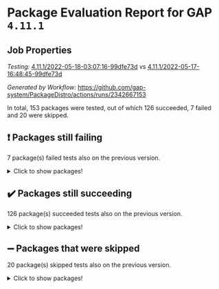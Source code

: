 # Package Evaluation Report for GAP `4.11.1`

## Job Properties

*Testing:* [4.11.1/2022-05-18-03:07:16-99dfe73d](https://github.com/gap-system/PackageDistro/blob/data/reports/4.11.1/2022-05-18-03:07:16-99dfe73d) vs [4.11.1/2022-05-17-16:48:45-99dfe73d](https://github.com/gap-system/PackageDistro/blob/data/reports/4.11.1/2022-05-17-16:48:45-99dfe73d)

*Generated by Workflow:* https://github.com/gap-system/PackageDistro/actions/runs/2342667153

In total, 153 packages were tested, out of which 126 succeeded, 7 failed and 20 were skipped.

## :exclamation: Packages still failing

7 package(s) failed tests also on the previous version.
<details><summary>Click to show packages!</summary>

- fining 1.4.1 [(failure)](https://github.com/gap-system/PackageDistro/runs/6482033262?check_suite_focus=true)
- francy 1.2.4 [(failure)](https://github.com/gap-system/PackageDistro/runs/6482033522?check_suite_focus=true)
- hap 1.39 [(failure)](https://github.com/gap-system/PackageDistro/runs/6482034331?check_suite_focus=true)
- normalizinterface 1.3.2 [(failure)](https://github.com/gap-system/PackageDistro/runs/6482035886?check_suite_focus=true)
- packagemanager 1.2 [(failure)](https://github.com/gap-system/PackageDistro/runs/6482036157?check_suite_focus=true)
- recog 1.3.2 [(failure)](https://github.com/gap-system/PackageDistro/runs/6482036833?check_suite_focus=true)
- semigroups 4.0.0 [(failure)](https://github.com/gap-system/PackageDistro/runs/6482037105?check_suite_focus=true)
</details>

## :heavy_check_mark: Packages still succeeding

126 package(s) succeeded tests also on the previous version.
<details><summary>Click to show packages!</summary>

- ace 5.4 [(success)](https://github.com/gap-system/PackageDistro/runs/6482031292?check_suite_focus=true)
- aclib 1.3.2 [(success)](https://github.com/gap-system/PackageDistro/runs/6482031356?check_suite_focus=true)
- agt 0.2 [(success)](https://github.com/gap-system/PackageDistro/runs/6482031413?check_suite_focus=true)
- alnuth 3.2.1 [(success)](https://github.com/gap-system/PackageDistro/runs/6482031470?check_suite_focus=true)
- anupq 3.2.6 [(success)](https://github.com/gap-system/PackageDistro/runs/6482031522?check_suite_focus=true)
- atlasrep 2.1.2 [(success)](https://github.com/gap-system/PackageDistro/runs/6482031573?check_suite_focus=true)
- autodoc 2022.03.10 [(success)](https://github.com/gap-system/PackageDistro/runs/6482031616?check_suite_focus=true)
- automata 1.15 [(success)](https://github.com/gap-system/PackageDistro/runs/6482031676?check_suite_focus=true)
- automgrp 1.3.2 [(success)](https://github.com/gap-system/PackageDistro/runs/6482031728?check_suite_focus=true)
- autpgrp 1.10.2 [(success)](https://github.com/gap-system/PackageDistro/runs/6482031776?check_suite_focus=true)
- cap 2022.05-05 [(success)](https://github.com/gap-system/PackageDistro/runs/6482031822?check_suite_focus=true)
- caratinterface 2.3.3 [(success)](https://github.com/gap-system/PackageDistro/runs/6482031862?check_suite_focus=true)
- cddinterface 2020.06.24 [(success)](https://github.com/gap-system/PackageDistro/runs/6482031910?check_suite_focus=true)
- circle 1.6.5 [(success)](https://github.com/gap-system/PackageDistro/runs/6482031947?check_suite_focus=true)
- classicpres 1.22 [(success)](https://github.com/gap-system/PackageDistro/runs/6482031984?check_suite_focus=true)
- cohomolo 1.6.10 [(success)](https://github.com/gap-system/PackageDistro/runs/6482032033?check_suite_focus=true)
- congruence 1.2.4 [(success)](https://github.com/gap-system/PackageDistro/runs/6482032075?check_suite_focus=true)
- corelg 1.56 [(success)](https://github.com/gap-system/PackageDistro/runs/6482032135?check_suite_focus=true)
- crime 1.6 [(success)](https://github.com/gap-system/PackageDistro/runs/6482032189?check_suite_focus=true)
- crisp 1.4.5 [(success)](https://github.com/gap-system/PackageDistro/runs/6482032347?check_suite_focus=true)
- crypting 0.10 [(success)](https://github.com/gap-system/PackageDistro/runs/6482032394?check_suite_focus=true)
- cryst 4.1.24 [(success)](https://github.com/gap-system/PackageDistro/runs/6482032460?check_suite_focus=true)
- crystcat 1.1.9 [(success)](https://github.com/gap-system/PackageDistro/runs/6482032521?check_suite_focus=true)
- ctbllib 1.3.4 [(success)](https://github.com/gap-system/PackageDistro/runs/6482032573?check_suite_focus=true)
- cubefree 1.19 [(success)](https://github.com/gap-system/PackageDistro/runs/6482032621?check_suite_focus=true)
- curlinterface 2.2.2 [(success)](https://github.com/gap-system/PackageDistro/runs/6482032664?check_suite_focus=true)
- cvec 2.7.5 [(success)](https://github.com/gap-system/PackageDistro/runs/6482032713?check_suite_focus=true)
- datastructures 0.2.7 [(success)](https://github.com/gap-system/PackageDistro/runs/6482032760?check_suite_focus=true)
- deepthought 1.0.5 [(success)](https://github.com/gap-system/PackageDistro/runs/6482032800?check_suite_focus=true)
- design 1.7 [(success)](https://github.com/gap-system/PackageDistro/runs/6482032852?check_suite_focus=true)
- difsets 2.3.1 [(success)](https://github.com/gap-system/PackageDistro/runs/6482032917?check_suite_focus=true)
- digraphs 1.5.2 [(success)](https://github.com/gap-system/PackageDistro/runs/6482032964?check_suite_focus=true)
- edim 1.3.5 [(success)](https://github.com/gap-system/PackageDistro/runs/6482033014?check_suite_focus=true)
- example 4.3.1 [(success)](https://github.com/gap-system/PackageDistro/runs/6482033044?check_suite_focus=true)
- factint 1.6.3 [(success)](https://github.com/gap-system/PackageDistro/runs/6482033093?check_suite_focus=true)
- ferret 1.0.7 [(success)](https://github.com/gap-system/PackageDistro/runs/6482033139?check_suite_focus=true)
- fga 1.4.0 [(success)](https://github.com/gap-system/PackageDistro/runs/6482033216?check_suite_focus=true)
- float 1.0.3 [(success)](https://github.com/gap-system/PackageDistro/runs/6482033306?check_suite_focus=true)
- format 1.4.3 [(success)](https://github.com/gap-system/PackageDistro/runs/6482033344?check_suite_focus=true)
- forms 1.2.7 [(success)](https://github.com/gap-system/PackageDistro/runs/6482033399?check_suite_focus=true)
- fplsa 1.2.5 [(success)](https://github.com/gap-system/PackageDistro/runs/6482033432?check_suite_focus=true)
- fr 2.4.8 [(success)](https://github.com/gap-system/PackageDistro/runs/6482033467?check_suite_focus=true)
- fwtree 1.3 [(success)](https://github.com/gap-system/PackageDistro/runs/6482033593?check_suite_focus=true)
- gbnp 1.0.5 [(success)](https://github.com/gap-system/PackageDistro/runs/6482033686?check_suite_focus=true)
- generalizedmorphismsforcap 2022.05-01 [(success)](https://github.com/gap-system/PackageDistro/runs/6482033775?check_suite_focus=true)
- genss 1.6.6 [(success)](https://github.com/gap-system/PackageDistro/runs/6482033854?check_suite_focus=true)
- gradedringforhomalg 2022.03-01 [(success)](https://github.com/gap-system/PackageDistro/runs/6482034003?check_suite_focus=true)
- grape 4.8.5 [(success)](https://github.com/gap-system/PackageDistro/runs/6482034077?check_suite_focus=true)
- groupoids 1.69 [(success)](https://github.com/gap-system/PackageDistro/runs/6482034135?check_suite_focus=true)
- grpconst 2.6.2 [(success)](https://github.com/gap-system/PackageDistro/runs/6482034189?check_suite_focus=true)
- guarana 0.96.3 [(success)](https://github.com/gap-system/PackageDistro/runs/6482034243?check_suite_focus=true)
- guava 3.16 [(success)](https://github.com/gap-system/PackageDistro/runs/6482034294?check_suite_focus=true)
- hapcryst 0.1.14 [(success)](https://github.com/gap-system/PackageDistro/runs/6482034366?check_suite_focus=true)
- hecke 1.5.3 [(success)](https://github.com/gap-system/PackageDistro/runs/6482034428?check_suite_focus=true)
- help 3.5 [(success)](https://github.com/gap-system/PackageDistro/runs/6482034473?check_suite_focus=true)
- idrel 2.43 [(success)](https://github.com/gap-system/PackageDistro/runs/6482034516?check_suite_focus=true)
- images 1.3.1 [(success)](https://github.com/gap-system/PackageDistro/runs/6482034550?check_suite_focus=true)
- intpic 0.2.4 [(success)](https://github.com/gap-system/PackageDistro/runs/6482034596?check_suite_focus=true)
- io 4.7.2 [(success)](https://github.com/gap-system/PackageDistro/runs/6482034643?check_suite_focus=true)
- irredsol 1.4.3 [(success)](https://github.com/gap-system/PackageDistro/runs/6482034690?check_suite_focus=true)
- json 2.1.0 [(success)](https://github.com/gap-system/PackageDistro/runs/6482034726?check_suite_focus=true)
- jupyterkernel 1.4.1 [(success)](https://github.com/gap-system/PackageDistro/runs/6482034772?check_suite_focus=true)
- jupyterviz 1.5.1 [(success)](https://github.com/gap-system/PackageDistro/runs/6482034813?check_suite_focus=true)
- kan 1.34 [(success)](https://github.com/gap-system/PackageDistro/runs/6482034855?check_suite_focus=true)
- kbmag 1.5.9 [(success)](https://github.com/gap-system/PackageDistro/runs/6482034911?check_suite_focus=true)
- laguna 3.9.5 [(success)](https://github.com/gap-system/PackageDistro/runs/6482034954?check_suite_focus=true)
- liealgdb 2.2.1 [(success)](https://github.com/gap-system/PackageDistro/runs/6482035010?check_suite_focus=true)
- liepring 2.6 [(success)](https://github.com/gap-system/PackageDistro/runs/6482035067?check_suite_focus=true)
- liering 2.4.2 [(success)](https://github.com/gap-system/PackageDistro/runs/6482035129?check_suite_focus=true)
- linearalgebraforcap 2022.05-03 [(success)](https://github.com/gap-system/PackageDistro/runs/6482035189?check_suite_focus=true)
- loops 3.4.1 [(success)](https://github.com/gap-system/PackageDistro/runs/6482035229?check_suite_focus=true)
- lpres 1.0.3 [(success)](https://github.com/gap-system/PackageDistro/runs/6482035271?check_suite_focus=true)
- majoranaalgebras 1.4 [(success)](https://github.com/gap-system/PackageDistro/runs/6482035310?check_suite_focus=true)
- mapclass 1.4.5 [(success)](https://github.com/gap-system/PackageDistro/runs/6482035346?check_suite_focus=true)
- matgrp 0.64 [(success)](https://github.com/gap-system/PackageDistro/runs/6482035410?check_suite_focus=true)
- modisom 2.5.2 [(success)](https://github.com/gap-system/PackageDistro/runs/6482035459?check_suite_focus=true)
- modulepresentationsforcap 2022.05-02 [(success)](https://github.com/gap-system/PackageDistro/runs/6482035501?check_suite_focus=true)
- monoidalcategories 2022.05-02 [(success)](https://github.com/gap-system/PackageDistro/runs/6482035558?check_suite_focus=true)
- nconvex 2020.11-04 [(success)](https://github.com/gap-system/PackageDistro/runs/6482035686?check_suite_focus=true)
- nilmat 1.4.1 [(success)](https://github.com/gap-system/PackageDistro/runs/6482035765?check_suite_focus=true)
- nock 1.5 [(success)](https://github.com/gap-system/PackageDistro/runs/6482035829?check_suite_focus=true)
- nq 2.5.8 [(success)](https://github.com/gap-system/PackageDistro/runs/6482035945?check_suite_focus=true)
- numericalsgps 1.3.0 [(success)](https://github.com/gap-system/PackageDistro/runs/6482036011?check_suite_focus=true)
- openmath 11.5.1 [(success)](https://github.com/gap-system/PackageDistro/runs/6482036067?check_suite_focus=true)
- orb 4.8.4 [(success)](https://github.com/gap-system/PackageDistro/runs/6482036115?check_suite_focus=true)
- patternclass 2.4.2 [(success)](https://github.com/gap-system/PackageDistro/runs/6482036238?check_suite_focus=true)
- permut 2.0.4 [(success)](https://github.com/gap-system/PackageDistro/runs/6482036279?check_suite_focus=true)
- polenta 1.3.10 [(success)](https://github.com/gap-system/PackageDistro/runs/6482036344?check_suite_focus=true)
- polymaking 0.8.6 [(success)](https://github.com/gap-system/PackageDistro/runs/6482036401?check_suite_focus=true)
- primgrp 3.4.2 [(success)](https://github.com/gap-system/PackageDistro/runs/6482036474?check_suite_focus=true)
- profiling 2.5.0 [(success)](https://github.com/gap-system/PackageDistro/runs/6482036539?check_suite_focus=true)
- qpa 1.33 [(success)](https://github.com/gap-system/PackageDistro/runs/6482036593?check_suite_focus=true)
- quagroup 1.8.3 [(success)](https://github.com/gap-system/PackageDistro/runs/6482036641?check_suite_focus=true)
- radiroot 2.9 [(success)](https://github.com/gap-system/PackageDistro/runs/6482036706?check_suite_focus=true)
- rcwa 4.6.4 [(success)](https://github.com/gap-system/PackageDistro/runs/6482036746?check_suite_focus=true)
- rds 1.8 [(success)](https://github.com/gap-system/PackageDistro/runs/6482036781?check_suite_focus=true)
- repndecomp 1.2.1 [(success)](https://github.com/gap-system/PackageDistro/runs/6482036872?check_suite_focus=true)
- repsn 3.1.0 [(success)](https://github.com/gap-system/PackageDistro/runs/6482036922?check_suite_focus=true)
- resclasses 4.7.2 [(success)](https://github.com/gap-system/PackageDistro/runs/6482036986?check_suite_focus=true)
- scscp 2.3.1 [(success)](https://github.com/gap-system/PackageDistro/runs/6482037031?check_suite_focus=true)
- sglppow 2.2 [(success)](https://github.com/gap-system/PackageDistro/runs/6482037164?check_suite_focus=true)
- sgpviz 0.999.5 [(success)](https://github.com/gap-system/PackageDistro/runs/6482037214?check_suite_focus=true)
- simpcomp 2.1.14 [(success)](https://github.com/gap-system/PackageDistro/runs/6482037258?check_suite_focus=true)
- singular 2020.12.18 [(success)](https://github.com/gap-system/PackageDistro/runs/6482037305?check_suite_focus=true)
- sla 1.5.3 [(success)](https://github.com/gap-system/PackageDistro/runs/6482037342?check_suite_focus=true)
- smallgrp 1.5 [(success)](https://github.com/gap-system/PackageDistro/runs/6482037405?check_suite_focus=true)
- smallsemi 0.6.13 [(success)](https://github.com/gap-system/PackageDistro/runs/6482037541?check_suite_focus=true)
- sonata 2.9.4 [(success)](https://github.com/gap-system/PackageDistro/runs/6482037594?check_suite_focus=true)
- sophus 1.25 [(success)](https://github.com/gap-system/PackageDistro/runs/6482037649?check_suite_focus=true)
- spinsym 1.5.2 [(success)](https://github.com/gap-system/PackageDistro/runs/6482037698?check_suite_focus=true)
- symbcompcc 1.3.2 [(success)](https://github.com/gap-system/PackageDistro/runs/6482037731?check_suite_focus=true)
- thelma 1.3 [(success)](https://github.com/gap-system/PackageDistro/runs/6482037793?check_suite_focus=true)
- tomlib 1.2.9 [(success)](https://github.com/gap-system/PackageDistro/runs/6482037850?check_suite_focus=true)
- toric 1.9.5 [(success)](https://github.com/gap-system/PackageDistro/runs/6482037913?check_suite_focus=true)
- transgrp 3.6.2 [(success)](https://github.com/gap-system/PackageDistro/runs/6482037979?check_suite_focus=true)
- ugaly 4.0.2 [(success)](https://github.com/gap-system/PackageDistro/runs/6482038048?check_suite_focus=true)
- unipot 1.5 [(success)](https://github.com/gap-system/PackageDistro/runs/6482038117?check_suite_focus=true)
- unitlib 4.1.0 [(success)](https://github.com/gap-system/PackageDistro/runs/6482038214?check_suite_focus=true)
- utils 0.72 [(success)](https://github.com/gap-system/PackageDistro/runs/6482038289?check_suite_focus=true)
- uuid 0.7 [(success)](https://github.com/gap-system/PackageDistro/runs/6482038365?check_suite_focus=true)
- walrus 0.9991 [(success)](https://github.com/gap-system/PackageDistro/runs/6482038430?check_suite_focus=true)
- wedderga 4.10.2 [(success)](https://github.com/gap-system/PackageDistro/runs/6482038474?check_suite_focus=true)
- xmod 2.88 [(success)](https://github.com/gap-system/PackageDistro/runs/6482038523?check_suite_focus=true)
- xmodalg 1.22 [(success)](https://github.com/gap-system/PackageDistro/runs/6482038569?check_suite_focus=true)
- yangbaxter 0.10.0 [(success)](https://github.com/gap-system/PackageDistro/runs/6482038614?check_suite_focus=true)
- zeromqinterface 0.13 [(success)](https://github.com/gap-system/PackageDistro/runs/6482038661?check_suite_focus=true)
</details>

## :heavy_minus_sign: Packages that were skipped

20 package(s) skipped tests also on the previous version.
<details><summary>Click to show packages!</summary>

- 4ti2interface 2022.03-01 [(skipped)](https://github.com/gap-system/PackageDistro/runs/6481960949?check_suite_focus=true)
- browse 1.8.14 [(skipped)](https://github.com/gap-system/PackageDistro/runs/6481960949?check_suite_focus=true)
- examplesforhomalg 2022.03-01 [(skipped)](https://github.com/gap-system/PackageDistro/runs/6481960949?check_suite_focus=true)
- gapdoc 1.6.5 [(skipped)](https://github.com/gap-system/PackageDistro/runs/6481960949?check_suite_focus=true)
- gauss 2022.03-01 [(skipped)](https://github.com/gap-system/PackageDistro/runs/6481960949?check_suite_focus=true)
- gaussforhomalg 2022.03-01 [(skipped)](https://github.com/gap-system/PackageDistro/runs/6481960949?check_suite_focus=true)
- gradedmodules 2022.03-01 [(skipped)](https://github.com/gap-system/PackageDistro/runs/6481960949?check_suite_focus=true)
- homalg 2022.03-01 [(skipped)](https://github.com/gap-system/PackageDistro/runs/6481960949?check_suite_focus=true)
- homalgtocas 2022.03-01 [(skipped)](https://github.com/gap-system/PackageDistro/runs/6481960949?check_suite_focus=true)
- io_forhomalg 2022.03-01 [(skipped)](https://github.com/gap-system/PackageDistro/runs/6481960949?check_suite_focus=true)
- itc 1.5.1 [(skipped)](https://github.com/gap-system/PackageDistro/runs/6481960949?check_suite_focus=true)
- localizeringforhomalg 2022.03-01 [(skipped)](https://github.com/gap-system/PackageDistro/runs/6481960949?check_suite_focus=true)
- matricesforhomalg 2022.04-01 [(skipped)](https://github.com/gap-system/PackageDistro/runs/6481960949?check_suite_focus=true)
- modules 2022.03-01 [(skipped)](https://github.com/gap-system/PackageDistro/runs/6481960949?check_suite_focus=true)
- polycyclic 2.16 [(skipped)](https://github.com/gap-system/PackageDistro/runs/6481960949?check_suite_focus=true)
- ringsforhomalg 2022.04-01 [(skipped)](https://github.com/gap-system/PackageDistro/runs/6481960949?check_suite_focus=true)
- sco 2022.03-01 [(skipped)](https://github.com/gap-system/PackageDistro/runs/6481960949?check_suite_focus=true)
- toolsforhomalg 2022.04-03 [(skipped)](https://github.com/gap-system/PackageDistro/runs/6481960949?check_suite_focus=true)
- toricvarieties 2022.03.23 [(skipped)](https://github.com/gap-system/PackageDistro/runs/6481960949?check_suite_focus=true)
- xgap 4.31 [(skipped)](https://github.com/gap-system/PackageDistro/runs/6481960949?check_suite_focus=true)
</details>

